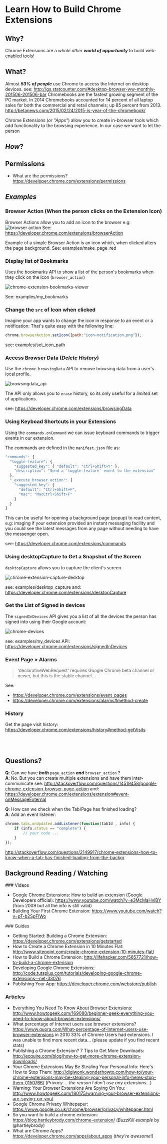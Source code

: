 # Learn How to Build Chrome Extensions

## Why?

Chrome Extensions are a *whole other* ***world of opportunity***
to build web-enabled tools!


## What?

Almost ***53% of people*** use Chrome to access the Internet on desktop devices.
see: http://gs.statcounter.com/#desktop-browser-ww-monthly-201506-201506-bar
Chromebooks are the fastest growing segment of the PC market.
In 2014 Chromebooks accounted for 14 percent of all laptop sales for both
the commercial and retail channels; up 85 percent from 2013.
http://betanews.com/2015/02/24/2015-is-year-of-the-chromebook/

Chrome Extensions (*or "Apps"*) allow you to create in-browser tools
which add functionality to the browsing experience.
In our case we want to let the person

## *How*?


## Permissions

+ What are the permissions? https://developer.chrome.com/extensions/permissions


## *Examples*

### Browser Action (When the person clicks on the Extension Icon)

Browser Actions allow you to add an icon to the browser e.g:
![browser action](https://developer.chrome.com/static/images/browser-action.png)
See: https://developer.chrome.com/extensions/browserAction

Example of a simple Browser Action is an icon which, when clicked
alters the page background.
See: examples/make_page_red

### Display list of Bookmarks

Uses the bookmarks API to show a list of the person's bookmarks
when they click on the icon (`browser_action`)

![chrome-extension-bookmarks-viewer](https://cloud.githubusercontent.com/assets/194400/11568030/e4a1eba8-99e1-11e5-83a3-cf7709a10ed0.png)

See: examples/my_bookmarks

### Change the `src` of Icon when clicked

Imagine your app wants to change the icon in response to an event or a notification:
That's quite easy with the following line:
```js
chrome.browserAction.setIcon({path:"icon-notification.png"});
```

see: examples/set_icon_path

### Access Browser Data (*Delete History*)

Use the `chrome.browsingData` API to remove browsing data from a user's local profile.

![browsingdata_api](https://cloud.githubusercontent.com/assets/194400/11569180/62dc7956-99e8-11e5-8c1c-15be80af7590.png)

The API only allows you to `erase` history, so its only useful for a *limited*
set of applications.

see: https://developer.chrome.com/extensions/browsingData

### Using Keyboad Shortcuts in your Extensions

Using the `commands.onCommand` we can issue keyboard commands to trigger events in our extension.

The commands are defined in the `manifest.json` file as:

```js
"commands": {
  "toggle-feature": {
    "suggested_key": { "default": "Ctrl+Shift+Y" },
    "description": "Send a 'toggle-feature' event to the extension"
  },
  "_execute_browser_action": {
    "suggested_key": {
      "default": "Ctrl+Shift+F",
      "mac": "MacCtrl+Shift+F"
    }
  }
}
```
This can be useful for opening a background page (popup) to read content,
e.g: imaging if your extension provided an instant messaging facility
and you could see the latest messages from any page without needing
to have the messenger open.

see: https://developer.chrome.com/extensions/commands

### Using desktopCapture to Get a Snapshot of the Screen

`desktopCapture` allows you to capture the client's screen.

![chrome-extension-capture-desktop](https://cloud.githubusercontent.com/assets/194400/11576119/7f2aa1ae-9a0c-11e5-8f61-f342b5f60448.png)

see: examples/desktop_capture
and: https://developer.chrome.com/extensions/desktopCapture


### Get the List of Signed in devices

The `signedInDevices` API gives you a list of all the devices the
person has signed into using their Google account:

![chrome-devices](https://cloud.githubusercontent.com/assets/194400/11576561/6d0102e0-9a0f-11e5-94b7-e5d779b845f2.png)

see: examples/my_devices
API: https://developer.chrome.com/extensions/signedInDevices


### Event Page > Alarms

> 'declarativeWebRequest' requires Google Chrome beta channel or newer, but this is the stable channel.


See:
+ https://developer.chrome.com/extensions/event_pages
+ https://developer.chrome.com/extensions/alarms#method-create

### History

Get the page visit history:
https://developer.chrome.com/extensions/history#method-getVisits

<br />
<br />

## Questions?

**Q**: Can we have ***both*** `page_action` ***and*** `browser_action` ?  
**A**: No. But you can create multiple extensions and have them inter-communicate
see: http://stackoverflow.com/questions/14519458/google-chrome-extension-browser-page-action
and: https://developer.chrome.com/extensions/extension#event-onMessageExternal

**Q**: How can we check when the Tab/Page has finished loading?  
**A**: Add an event listener:
```js
chrome.tabs.onUpdated.addListener(function(tabId , info) {
    if (info.status == "complete") {
        // your code ...
    }
});
```
http://stackoverflow.com/questions/2149917/chrome-extensions-how-to-know-when-a-tab-has-finished-loading-from-the-backgr

## Background Reading / Watching


### Videos

+ Google Chrome Extensions: How to build an extension
(Google Developers official):
https://www.youtube.com/watch?v=e3McMaHvlBY
(from 2009 but all the info is still valid)
+ Building Your First Chrome Extension:
https://www.youtube.com/watch?v=pT-b2SpFIWo

### Guides

+ Getting Started: Building a Chrome Extension:
https://developer.chrome.com/extensions/getstarted
+ How to Create a Chrome Extension in 10 Minutes Flat:
http://www.sitepoint.com/create-chrome-extension-10-minutes-flat/
+ How to Build a Chrome Extension:
http://lifehacker.com/5857721/how-to-build-a-chrome-extension
+ Developing Google Chrome Extensions:
http://code.tutsplus.com/tutorials/developing-google-chrome-extensions--net-33076
+ Publishing Your App: https://developer.chrome.com/webstore/publish

### Articles

+ Everything You Need To Know About Browser Extensions:
http://www.howtogeek.com/169080/beginner-geek-everything-you-need-to-know-about-browser-extensions/
+ What percentage of Internet users use browser extensions?
https://www.quora.com/What-percentage-of-Internet-users-use-browser-extensions
in 2010 33% of Chrome Users had extensions.
I was unable to find more recent data...
(please update if you find recent stats)
+ Publishing a Chrome Extension? 7 Tips to Get More Downloads:
http://ecquire.com/blog/how-to-get-more-chrome-extension-downloads/
+ Your Chrome Extensions May Be Stealing Your Personal Info: Here's How to Stop Them:
http://digiwonk.wonderhowto.com/how-to/your-chrome-extensions-may-be-stealing-your-personal-info-heres-stop-them-0150766/
(*Privacy ... the reason I don't use any extensions...*)
+ Warning: Your Browser Extensions Are Spying On You:
http://www.howtogeek.com/180175/warning-your-browser-extensions-are-spying-on-you/
+ Google Chrome Privacy Whitepaper:
https://www.google.co.uk/chrome/browser/privacy/whitepaper.html
+ So you want to build a chrome extension:
https://blog.hartleybrody.com/chrome-extension/ (*BuzzKill example* by @hartleybrody)
+ What are Chrome Apps? https://developer.chrome.com/apps/about_apps (*they're awesome*!)
